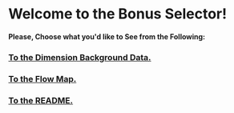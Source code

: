 # Welcome to the Bonus Selector!

#### Please, Choose what you'd like to See from the Following:

### [To the Dimension Background Data.](dimension-background.md)
### [To the Flow Map.](new-flow-map.png)
### [To the README.](../README.md)
